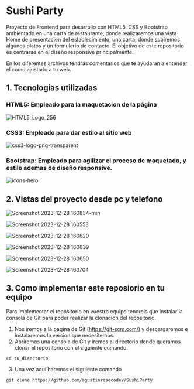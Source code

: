 # Sushi Party 

Proyecto de Frontend para desarrollo con HTML5, CSS y Bootstrap ambientado en una carta de restaurante, donde realizaremos una vista Home de presentacion del establecimiento, una carta, donde subiremos algunos platos y un formulario de contacto. 
El objetivo de este repositorio es centrarse en el diseño responsive principalmente.

En los diferentes archivos tendrás comentarios que te ayudaran a entender el como ajustarlo a tu web.

## 1. Tecnologías utilizadas
       
       


### HTML5: Empleado para la maquetacion de la página

![HTML5_Logo_256](https://hackmd.io/_uploads/Hkw6tfsvp.png)


             
### CSS3: Empleado para dar estilo al sitio web
    
![css3-logo-png-transparent](https://hackmd.io/_uploads/SJu3tfoPT.png)

      
### Bootstrap: Empleado para agilizar el proceso de maquetado, y estilo ademas de diseño responsive.
![icons-hero](https://hackmd.io/_uploads/SytcEziPp.png)

## 2. Vistas del proyecto desde pc y telefono



![Screenshot 2023-12-28 160834-min](https://hackmd.io/_uploads/S15rgGiwp.png)

![Screenshot 2023-12-28 160553](https://hackmd.io/_uploads/BJAEyGsP6.png)

![Screenshot 2023-12-28 160620](https://hackmd.io/_uploads/rJ0NyGsPT.png)

![Screenshot 2023-12-28 160639](https://hackmd.io/_uploads/Byrn1fsv6.png)

![Screenshot 2023-12-28 160650](https://hackmd.io/_uploads/HJIh1Mova.png)

![Screenshot 2023-12-28 160704](https://hackmd.io/_uploads/Hk831MsP6.png)



## 3. Como implementar este reposiorio en tu equipo

Para implementar el repositorio en vuestro equipo tendreis que instalar la consola de Git para poder realizar la clonacion del repositorio.

1. Nos iremos a la pagina de Git (https://git-scm.com/) y descargaremos e instalaremos la version que necesitemos.
2. Abriremos una consola de Git y iremos al directorio donde queramos clonar el repositorio con el siguiente comando.
```
cd tu_directorio
```
3. Una vez aquí haremos  el siguiente comando
```
git clone https://github.com/agustinresecodev/SushiParty

``` 
